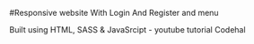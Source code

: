 #Responsive website With Login And Register and menu

Built using HTML, SASS & JavaSrcipt - youtube tutorial Codehal
